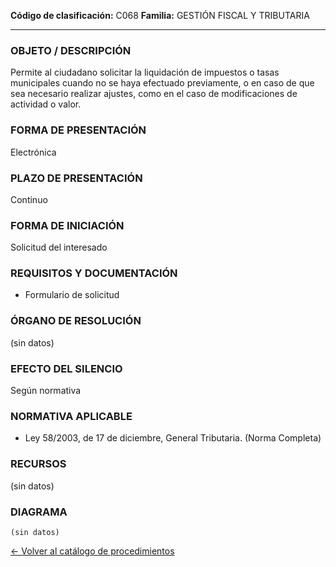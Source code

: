 
**Código de clasificación:** C068
**Familia:** GESTIÓN FISCAL Y TRIBUTARIA

---

### OBJETO / DESCRIPCIÓN

Permite al ciudadano solicitar la liquidación de impuestos o tasas municipales cuando no se haya efectuado previamente, o en caso de que sea necesario realizar ajustes, como en el caso de modificaciones de actividad o valor.

### FORMA DE PRESENTACIÓN

Electrónica

### PLAZO DE PRESENTACIÓN

Continuo

### FORMA DE INICIACIÓN

Solicitud del interesado

### REQUISITOS Y DOCUMENTACIÓN

- Formulario de solicitud

### ÓRGANO DE RESOLUCIÓN

(sin datos)

### EFECTO DEL SILENCIO

Según normativa

### NORMATIVA APLICABLE

- Ley 58/2003, de 17 de diciembre, General Tributaria. (Norma Completa)

### RECURSOS

(sin datos)

### DIAGRAMA

```mermaid
(sin datos)
```

[← Volver al catálogo de procedimientos](../buscador.md)